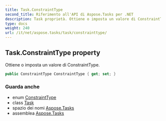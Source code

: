 ```yaml
---
title: Task.ConstraintType
second_title: Riferimento all'API di Aspose.Tasks per .NET
description: Task proprietà. Ottiene o imposta un valore di ConstraintType.
type: docs
weight: 240
url: /it/net/aspose.tasks/task/constrainttype/
---
```

## Task.ConstraintType property

Ottiene o imposta un valore di ConstraintType.

```csharp
public ConstraintType ConstraintType { get; set; }
```

### Guarda anche

* enum [ConstraintType](../../constrainttype/)
* class [Task](../)
* spazio dei nomi [Aspose.Tasks](../../task/)
* assemblea [Aspose.Tasks](../../../)



